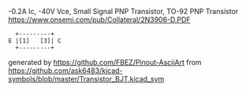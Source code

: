-0.2A Ic, -40V Vce, Small Signal PNP Transistor, TO-92
PNP Transistor
https://www.onsemi.com/pub/Collateral/2N3906-D.PDF


	  +---------+
	E |[1]   [3]| C
	  +---------+


generated by https://github.com/FBEZ/Pinout-AsciiArt from https://github.com/ask6483/kicad-symbols/blob/master/Transistor_BJT.kicad_sym